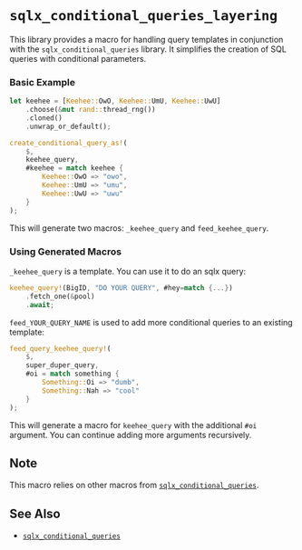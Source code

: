 # `sqlx_conditional_queries_layering`

This library provides a macro for handling query templates in conjunction with the `sqlx_conditional_queries` library. It simplifies the creation of SQL queries with conditional parameters.

### Basic Example

```rust
let keehee = [Keehee::OwO, Keehee::UmU, Keehee::UwU]
    .choose(&mut rand::thread_rng())
    .cloned()
    .unwrap_or_default();

create_conditional_query_as!(
    $,
    keehee_query,
    #keehee = match keehee {
        Keehee::OwO => "owo",
        Keehee::UmU => "umu",
        Keehee::UwU => "uwu"
    }
);
```

This will generate two macros: `_keehee_query` and `feed_keehee_query`.

### Using Generated Macros

`_keehee_query` is a template. You can use it to do an sqlx query:

```rust
keehee_query!(BigID, "DO YOUR QUERY", #hey=match {...})
    .fetch_one(&pool)
    .await;
```

`feed_YOUR_QUERY_NAME` is used to add more conditional queries to an existing template:

```rust
feed_query_keehee_query!(
    $,
    super_duper_query,
    #oi = match something {
        Something::Oi => "dumb",
        Something::Nah => "cool"
    }
);
```

This will generate a macro for `keehee_query` with the additional `#oi` argument. You can continue adding more arguments recursively.

## Note
This macro relies on other macros from [`sqlx_conditional_queries`](https://docs.rs/sqlx_conditional_queries).

## See Also

- [`sqlx_conditional_queries`](https://docs.rs/sqlx_conditional_queries)

